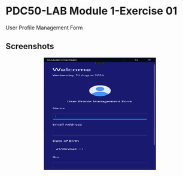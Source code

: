 # PDC50-LAB Module 1-Exercise 01
User Profile Management Form

## Screenshots

<div align="center">
  <img src="Screenshots/Screenshot 1.png" width="300" height="300">
</div>
